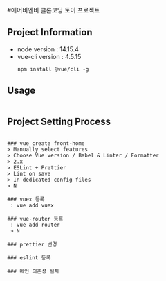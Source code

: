 #에어비엔비 클론코딩 토이 프로젝트

## Project Information

- node version : 14.15.4
- vue-cli version : 4.5.15
  ```
  npm install @vue/cli -g
  ```

## Usage

```

```

## Project Setting Process

```

### vue create front-home
> Manually select features
> Choose Vue version / Babel & Linter / Formatter
> 2.x
> ESLint + Prettier
> Lint on save
> In dedicated config files
> N

### vuex 등록
 : vue add vuex

### vue-router 등록
 : vue add router
 > N

### prettier 변경

### eslint 등록

### 메인 의존성 설치

```
